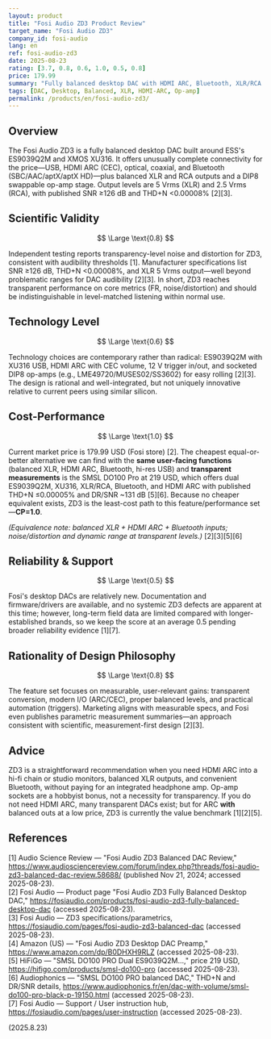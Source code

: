```yaml
---
layout: product
title: "Fosi Audio ZD3 Product Review"
target_name: "Fosi Audio ZD3"
company_id: fosi-audio
lang: en
ref: fosi-audio-zd3
date: 2025-08-23
rating: [3.7, 0.8, 0.6, 1.0, 0.5, 0.8]
price: 179.99
summary: "Fully balanced desktop DAC with HDMI ARC, Bluetooth, XLR/RCA outs, and user-replaceable op-amps"
tags: [DAC, Desktop, Balanced, XLR, HDMI-ARC, Op-amp]
permalink: /products/en/fosi-audio-zd3/
---
```


## Overview

The Fosi Audio ZD3 is a fully balanced desktop DAC built around ESS's ES9039Q2M and XMOS XU316. It offers unusually complete connectivity for the price—USB, HDMI ARC (CEC), optical, coaxial, and Bluetooth (SBC/AAC/aptX/aptX HD)—plus balanced XLR and RCA outputs and a DIP8 swappable op-amp stage. Output levels are 5 Vrms (XLR) and 2.5 Vrms (RCA), with published SNR ≥126 dB and THD+N <0.00008% [2][3].

## Scientific Validity

$$ \Large \text{0.8} $$

Independent testing reports transparency-level noise and distortion for ZD3, consistent with audibility thresholds [1]. Manufacturer specifications list SNR ≥126 dB, THD+N <0.00008%, and XLR 5 Vrms output—well beyond problematic ranges for DAC audibility [2][3]. In short, ZD3 reaches transparent performance on core metrics (FR, noise/distortion) and should be indistinguishable in level-matched listening within normal use.

## Technology Level

$$ \Large \text{0.6} $$

Technology choices are contemporary rather than radical: ES9039Q2M with XU316 USB, HDMI ARC with CEC volume, 12 V trigger in/out, and socketed DIP8 op-amps (e.g., LME49720/MUSES02/SS3602) for easy rolling [2][3]. The design is rational and well-integrated, but not uniquely innovative relative to current peers using similar silicon.

## Cost-Performance

$$ \Large \text{1.0} $$

Current market price is 179.99 USD (Fosi store) [2]. The cheapest equal-or-better alternative we can find with the **same user-facing functions** (balanced XLR, HDMI ARC, Bluetooth, hi-res USB) and **transparent measurements** is the SMSL DO100 Pro at 219 USD, which offers dual ES9039Q2M, XU316, XLR/RCA, Bluetooth, and HDMI ARC with published THD+N ≤0.00005% and DR/SNR ~131 dB [5][6]. Because no cheaper equivalent exists, ZD3 is the least-cost path to this feature/performance set—**CP=1.0**.

*(Equivalence note: balanced XLR + HDMI ARC + Bluetooth inputs; noise/distortion and dynamic range at transparent levels.)* [2][3][5][6]

## Reliability & Support

$$ \Large \text{0.5} $$

Fosi's desktop DACs are relatively new. Documentation and firmware/drivers are available, and no systemic ZD3 defects are apparent at this time; however, long-term field data are limited compared with longer-established brands, so we keep the score at an average 0.5 pending broader reliability evidence [1][7].

## Rationality of Design Philosophy

$$ \Large \text{0.8} $$

The feature set focuses on measurable, user-relevant gains: transparent conversion, modern I/O (ARC/CEC), proper balanced levels, and practical automation (triggers). Marketing aligns with measurable specs, and Fosi even publishes parametric measurement summaries—an approach consistent with scientific, measurement-first design [2][3].

## Advice

ZD3 is a straightforward recommendation when you need HDMI ARC into a hi-fi chain or studio monitors, balanced XLR outputs, and convenient Bluetooth, without paying for an integrated headphone amp. Op-amp sockets are a hobbyist bonus, not a necessity for transparency. If you do not need HDMI ARC, many transparent DACs exist; but for ARC **with** balanced outs at a low price, ZD3 is currently the value benchmark [1][2][5].

## References

[1] Audio Science Review — "Fosi Audio ZD3 Balanced DAC Review," https://www.audiosciencereview.com/forum/index.php?threads/fosi-audio-zd3-balanced-dac-review.58688/ (published Nov 21, 2024; accessed 2025-08-23).  
[2] Fosi Audio — Product page "Fosi Audio ZD3 Fully Balanced Desktop DAC," https://fosiaudio.com/products/fosi-audio-zd3-fully-balanced-desktop-dac (accessed 2025-08-23).  
[3] Fosi Audio — ZD3 specifications/parametrics, https://fosiaudio.com/pages/fosi-audio-zd3-balanced-dac (accessed 2025-08-23).  
[4] Amazon (US) — "Fosi Audio ZD3 Desktop DAC Preamp," https://www.amazon.com/dp/B0DHXH9RLZ (accessed 2025-08-23).  
[5] HiFiGo — "SMSL DO100 PRO Dual ES9039Q2M…," price 219 USD, https://hifigo.com/products/smsl-do100-pro (accessed 2025-08-23).  
[6] Audiophonics — "SMSL DO100 PRO balanced DAC," THD+N and DR/SNR details, https://www.audiophonics.fr/en/dac-with-volume/smsl-do100-pro-black-p-19150.html (accessed 2025-08-23).  
[7] Fosi Audio — Support / User instruction hub, https://fosiaudio.com/pages/user-instruction (accessed 2025-08-23).

(2025.8.23)

